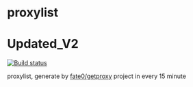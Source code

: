 # proxylist

# Updated_V2


[![Build status](https://github.com/fate0/proxylist/actions/workflows/main.yml/badge.svg)](https://github.com/fate0/proxylist/actions/workflows/main.yml)

proxylist, generate by [fate0/getproxy](https://github.com/fate0/getproxy) project in every 15 minute
